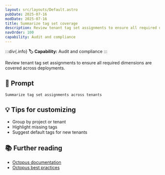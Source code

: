 ```yaml
---
layout: src/layouts/Default.astro
pubDate: 2025-07-16
modDate: 2025-07-16
title: Summarize tag set coverage
description: Review tenant tag set assignments to ensure all required dimensions are covered across deployments.
navOrder: 100
capability: Audit and compliance
---
```


:::div{.info}
**🏷 Capability:** Audit and compliance
:::

Review tenant tag set assignments to ensure all required dimensions are covered across deployments.

## 📝 Prompt

```
Summarize tag set assignments across tenants
```

## 💡 Tips for customizing

- Group by project or tenant
- Highlight missing tags
- Suggest default tags for new tenants

## 📚 Further reading

- [Octopus documentation](https://octopus.com/docs)
- [Octopus best practices](https://octopus.com/docs/best-practices)
